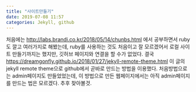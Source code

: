 ```yaml
---
title: "사이트만들기"
date: 2019-07-08 11:57
categories: Jekyll, github
---
```

처음에는
http://labs.brandi.co.kr/2018/05/14/chunbs.html
에서 공부하면서 ruby도 깔고 여러가지로 해봤는데, ruby를 사용하는 것도 처음이고 잘 모르겠어서 로컬 사이트 만들기까지는 했지만,
깃허브 페이지와 연결을 할 수가 없었다. 결국
https://dreamgonfly.github.io/2018/01/27/jekyll-remote-theme.html
이 글의 jekyll remote theme으로 github에서 곧바로 만드는 방법을 이용했다.
처음방법으로는 admin페이지도 만들었었는데, 이 방법으로 만든 웹페이지에서는 아직 admin페이지를 만드는 법은 모르겠다. 추후 찾아볼것.
